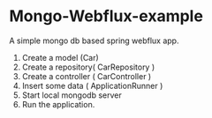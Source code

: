 # Mongo-Webflux-example
A simple mongo db based spring webflux app.

1. Create a model (Car)
2. Create a repository( CarRepository )
3. Create a controller ( CarController )
4. Insert some data ( ApplicationRunner )
5. Start local mongodb server
6. Run the application.

